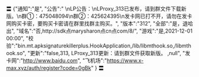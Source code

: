 〓
{"通知":"是",
"公告":"
\nLP公告：\nLProxy_313已发布，请到群文件下载新版。\n群①：475048094\n群②：425624395\n发卡网已打不开，请勿在发卡网购买卡密，要购买卡密请在群里找群主购买。",
"版本":"312",
"全部":"是，退哈出",
"域名":"否,http://sdk点marysharon点cn点com/8/",
"游戏":"是,2021-12-01 00:00",
"校验":"bin.mt.apksignaturekillerplus.HookApplication,/lib/libmthook.so,/libmthook.so",
"更新":"false,313,
LProxy_313更新：请到群文件获取新版。
,null",
"发卡网":"http://www.baidu.com",
"飞机场":"https://www.x-max.xyz/auth/register?code=0gBk"
}
〓
